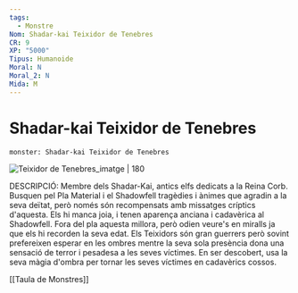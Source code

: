 ```yaml
---
tags:
  - Monstre
Nom: Shadar-kai Teixidor de Tenebres
CR: 9
XP: "5000"
Tipus: Humanoide
Moral: N
Moral_2: N
Mida: M
---
```

# Shadar-kai Teixidor de Tenebres

```statblock
monster: Shadar-kai Teixidor de Tenebres
```

![Teixidor de Tenebres_imatge | 180](https://www.aidedd.org/dnd/images/gloom-weaver.jpg)

DESCRIPCIÓ: 
Membre dels Shadar-Kai, antics elfs dedicats a la Reina Corb. Busquen pel Pla Material i el Shadowfell tragèdies i ànimes que agradin a la seva deïtat, però només són recompensats amb missatges críptics d'aquesta. Els hi manca joia, i tenen aparença anciana i cadavèrica al Shadowfell. Fora del pla aquesta millora, però odien veure's en miralls ja que els hi recorden la seva edat. Els Teixidors són gran guerrers però sovint prefereixen esperar en les ombres mentre la seva sola presència dona una sensació de terror i pesadesa a les seves víctimes. En ser descobert, usa la seva màgia d'ombra per tornar les seves víctimes en cadavèrics cossos.

[[Taula de Monstres]]